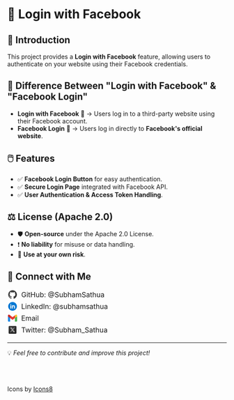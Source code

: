 # 🚀 Login with Facebook

## 📌 Introduction
This project provides a **Login with Facebook** feature, allowing users to authenticate on your website using their Facebook credentials.

## 🔑 Difference Between "Login with Facebook" & "Facebook Login"
- **Login with Facebook** 🏪 → Users log in to a third-party website using their Facebook account.
- **Facebook Login** 🔐 → Users log in directly to **Facebook's official website**.

## 🖱️ Features
- ✅ **Facebook Login Button** for easy authentication.
- ✅ **Secure Login Page** integrated with Facebook API.
- ✅ **User Authentication & Access Token Handling**.

## ⚖️ License (Apache 2.0)
- 🛡️ **Open-source** under the Apache 2.0 License.
- ❗ **No liability** for misuse or data handling.
- 📜 **Use at your own risk**.

## 🔗 Connect with Me
<a href="https://github.com/SubhamSathua" target="_blank" style="display: inline-flex; align-items: center; gap: 8px; font-size: 16px; text-decoration: none; color: inherit;">
    <img src="assets/readme_files/github-circled.svg" style="width: 24px; height: 24px;"> GitHub: @SubhamSathua
</a>  
<br>
<a href="https://in.linkedin.com/in/subhamsathua" target="_blank" style="display: inline-flex; align-items: center; gap: 8px; font-size: 16px; text-decoration: none; color: inherit;">
    <img src="assets/readme_files/linkedin-circled.svg" style="width: 24px; height: 24px;"> LinkedIn: @subhamsathua
</a>  
<br>
<a href="mailto:subhamksathua@gmail.com" target="_blank" style="display: inline-flex; align-items: center; gap: 8px; font-size: 16px; text-decoration: none; color: inherit;">
    <img src="assets/readme_files/gmail.svg" style="width: 24px; height: 24px;"> Email
</a>  
<br>
<a href="https://x.com/Subham_Sathua" target="_blank" style="display: inline-flex; align-items: center; gap: 8px; font-size: 16px; text-decoration: none; color: inherit;">
    <img src="assets/readme_files/twitter-x.svg" style="width: 24px; height: 24px;"> Twitter: @Subham_Sathua
</a>




---
💡 *Feel free to contribute and improve this project!*



<br><br><br>
Icons by <a target="_blank" href="https://icons8.com">Icons8</a>

